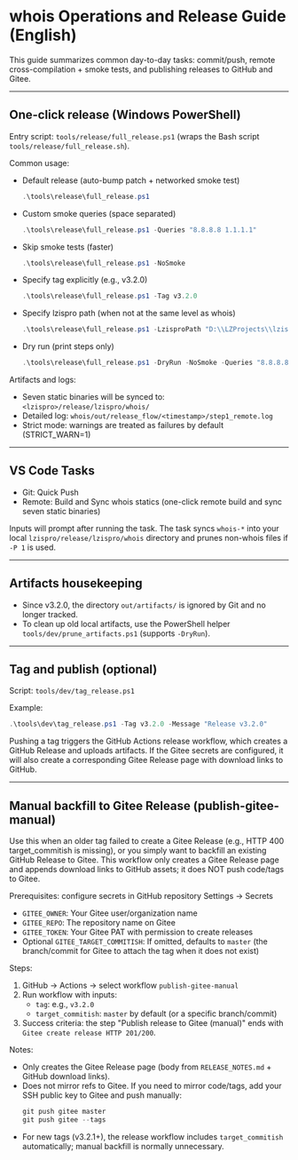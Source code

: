 # whois Operations and Release Guide (English)

This guide summarizes common day-to-day tasks: commit/push, remote cross-compilation + smoke tests, and publishing releases to GitHub and Gitee.

---

## One-click release (Windows PowerShell)

Entry script: `tools/release/full_release.ps1` (wraps the Bash script `tools/release/full_release.sh`).

Common usage:

- Default release (auto-bump patch + networked smoke test)
  ```powershell
  .\tools\release\full_release.ps1
  ```
- Custom smoke queries (space separated)
  ```powershell
  .\tools\release\full_release.ps1 -Queries "8.8.8.8 1.1.1.1"
  ```
- Skip smoke tests (faster)
  ```powershell
  .\tools\release\full_release.ps1 -NoSmoke
  ```
- Specify tag explicitly (e.g., v3.2.0)
  ```powershell
  .\tools\release\full_release.ps1 -Tag v3.2.0
  ```
- Specify lzispro path (when not at the same level as whois)
  ```powershell
  .\tools\release\full_release.ps1 -LzisproPath "D:\\LZProjects\\lzispro"
  ```
- Dry run (print steps only)
  ```powershell
  .\tools\release\full_release.ps1 -DryRun -NoSmoke -Queries "8.8.8.8 1.1.1.1"
  ```

Artifacts and logs:
- Seven static binaries will be synced to: `<lzispro>/release/lzispro/whois/`
- Detailed log: `whois/out/release_flow/<timestamp>/step1_remote.log`
- Strict mode: warnings are treated as failures by default (STRICT_WARN=1)

---

## VS Code Tasks

- Git: Quick Push
- Remote: Build and Sync whois statics (one-click remote build and sync seven static binaries)

Inputs will prompt after running the task. The task syncs `whois-*` into your local `lzispro/release/lzispro/whois` directory and prunes non-whois files if `-P 1` is used.

---

## Artifacts housekeeping

- Since v3.2.0, the directory `out/artifacts/` is ignored by Git and no longer tracked.
- To clean up old local artifacts, use the PowerShell helper `tools/dev/prune_artifacts.ps1` (supports `-DryRun`).

---

## Tag and publish (optional)

Script: `tools/dev/tag_release.ps1`

Example:
```powershell
.\tools\dev\tag_release.ps1 -Tag v3.2.0 -Message "Release v3.2.0"
```

Pushing a tag triggers the GitHub Actions release workflow, which creates a GitHub Release and uploads artifacts. If the Gitee secrets are configured, it will also create a corresponding Gitee Release page with download links to GitHub.

---

## Manual backfill to Gitee Release (publish-gitee-manual)

Use this when an older tag failed to create a Gitee Release (e.g., HTTP 400 target_commitish is missing), or you simply want to backfill an existing GitHub Release to Gitee. This workflow only creates a Gitee Release page and appends download links to GitHub assets; it does NOT push code/tags to Gitee.

Prerequisites: configure secrets in GitHub repository Settings → Secrets
- `GITEE_OWNER`: Your Gitee user/organization name
- `GITEE_REPO`: The repository name on Gitee
- `GITEE_TOKEN`: Your Gitee PAT with permission to create releases
- Optional `GITEE_TARGET_COMMITISH`: If omitted, defaults to `master` (the branch/commit for Gitee to attach the tag when it does not exist)

Steps:
1) GitHub → Actions → select workflow `publish-gitee-manual`
2) Run workflow with inputs:
   - `tag`: e.g., `v3.2.0`
   - `target_commitish`: `master` by default (or a specific branch/commit)
3) Success criteria: the step "Publish release to Gitee (manual)" ends with `Gitee create release HTTP 201/200`.

Notes:
- Only creates the Gitee Release page (body from `RELEASE_NOTES.md` + GitHub download links).
- Does not mirror refs to Gitee. If you need to mirror code/tags, add your SSH public key to Gitee and push manually:
  ```powershell
  git push gitee master
  git push gitee --tags
  ```
- For new tags (v3.2.1+), the release workflow includes `target_commitish` automatically; manual backfill is normally unnecessary.
